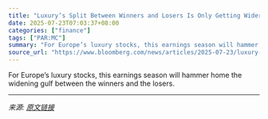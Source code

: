 ```yaml
---
title: "Luxury’s Split Between Winners and Losers Is Only Getting Wider"
date: 2025-07-23T07:03:37+08:00
categories: ["finance"]
tags: ["PAR:MC"]
summary: "For Europe’s luxury stocks, this earnings season will hammer home the widening gulf between the winners and the losers."
source_url: "https://www.bloomberg.com/news/articles/2025-07-23/luxury-s-split-between-winners-and-losers-is-only-getting-wider"
---
```


For Europe’s luxury stocks, this earnings season will hammer home the widening gulf between the winners and the losers.

---

*来源: [原文链接](https://www.bloomberg.com/news/articles/2025-07-23/luxury-s-split-between-winners-and-losers-is-only-getting-wider)*
